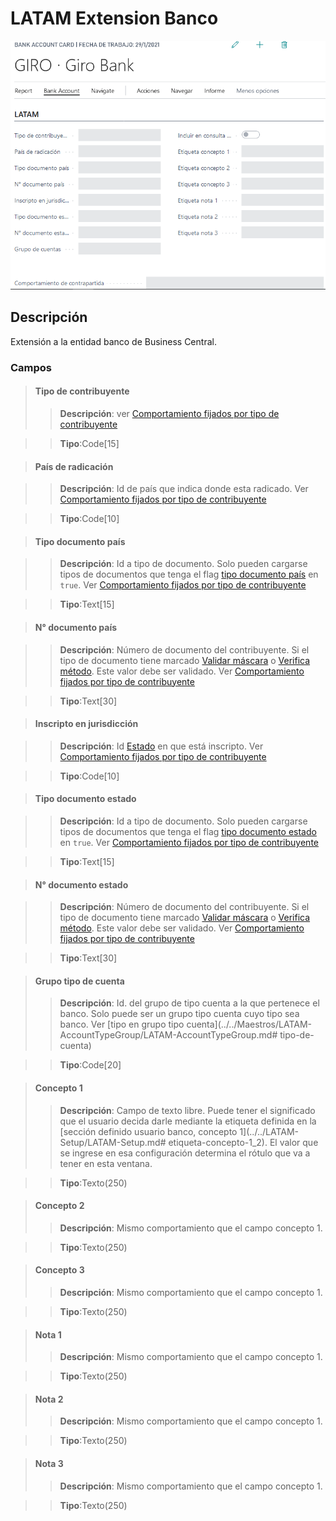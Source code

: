 # LATAM Extension Banco
![Ventana Extensión Banco](../../Imagenes/LATAM-Bank-Extension-MainPage.png)
## Descripción
Extensión a la entidad banco de Business Central.

### Campos

>#### Tipo de contribuyente
>>**Descripción**: 
	ver [Comportamiento fijados por tipo de contribuyente](../Reglas/LATAM-Rules-TaxPayerType.md)

>>**Tipo**:Code[15]

>#### País de radicación

>>**Descripción**: 
	Id de país que indica donde esta radicado. Ver [Comportamiento fijados por tipo de contribuyente](../Reglas/LATAM-Rules-TaxPayerType.md)
	
>>**Tipo**:Code[10]

>#### Tipo documento país

>>**Descripción**: 
	Id a tipo de documento. Solo pueden cargarse tipos de documentos que tenga el flag [tipo documento país](../Maestros/LATAM-DocumentType.md#tipo-documento-pais) en `true`. Ver [Comportamiento fijados por tipo de contribuyente](../Reglas/LATAM-Rules-TaxPayerType.md)
	
>>**Tipo**:Text[15]

>#### N° documento país
	
>>**Descripción**: 
	Número de documento del contribuyente. Si el tipo de documento tiene marcado [Validar máscara](../Maestros/LATAM-DocumentType.md#validar-mascara) o [Verifica método](../Maestros/LATAM-DocumentType.md#verifica-metodo). Este valor debe ser validado. Ver [Comportamiento fijados por tipo de contribuyente](../Reglas/LATAM-Rules-TaxPayerType.md)
	
>>**Tipo**:Text[30]

>#### Inscripto en jurisdicción

>>**Descripción**: 
	Id [Estado](../Maestros/LATAM-State.md) en que está inscripto. Ver [Comportamiento fijados por tipo de contribuyente](../Reglas/LATAM-Rules-TaxPayerType.md)
	
>>**Tipo**:Code[10]

>#### Tipo documento estado

>>**Descripción**: 
	Id a tipo de documento. Solo pueden cargarse tipos de documentos que tenga el flag [tipo documento estado](../Maestros/LATAM-DocumentType.md#tipo-documento-estado) en `true`. Ver [Comportamiento fijados por tipo de contribuyente](../Reglas/LATAM-Rules-TaxPayerType.md)
	
>>**Tipo**:Text[15]

>#### N° documento estado
	
>>**Descripción**: 
	Número de documento del contribuyente. Si el tipo de documento tiene marcado [Validar máscara](../Maestros/LATAM-DocumentType.md#validar-mascara) o [Verifica método](../Maestros/LATAM-DocumentType.md#verifica-metodo). Este valor debe ser validado. Ver [Comportamiento fijados por tipo de contribuyente](../Reglas/LATAM-Rules-TaxPayerType.md)
	
>>**Tipo**:Text[30]

>#### Grupo tipo de cuenta
>>**Descripción**: 
	Id. del grupo de tipo cuenta a la que pertenece el banco. Solo puede ser un grupo tipo cuenta cuyo tipo sea banco. Ver [tipo en grupo tipo cuenta](../../Maestros/LATAM-AccountTypeGroup/LATAM-AccountTypeGroup.md# tipo-de-cuenta)
	
>>**Tipo**:Code[20]

>#### Concepto 1
>>**Descripción**: 
	Campo de texto libre. Puede tener el significado que el usuario decida darle mediante la etiqueta definida en la [sección definido usuario banco, concepto 1](../../LATAM-Setup/LATAM-Setup.md# etiqueta-concepto-1_2). El valor que se ingrese en esa configuración determina el rótulo que va a tener en esta ventana.
	
>>**Tipo**:Texto(250)

>#### Concepto 2
>>**Descripción**: 
	Mismo comportamiento que el campo concepto 1.
	
>>**Tipo**:Texto(250)

>#### Concepto 3
>>**Descripción**: 
	Mismo comportamiento que el campo concepto 1.
	
>>**Tipo**:Texto(250)

>#### Nota 1
>>**Descripción**: 
	Mismo comportamiento que el campo concepto 1.
	
>>**Tipo**:Texto(250)

>#### Nota 2
>>**Descripción**: 
	Mismo comportamiento que el campo concepto 1.
	
>>**Tipo**:Texto(250)

>#### Nota 3
>>**Descripción**: 
	Mismo comportamiento que el campo concepto 1.
	
>>**Tipo**:Texto(250)